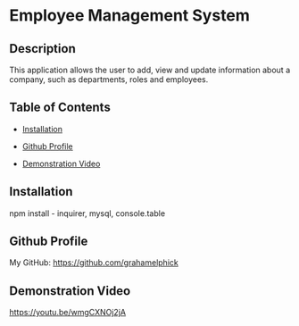 # Employee Management System

## Description
This application allows the user to add, view and update information about a company, such as departments, roles and employees.

## Table of Contents
* [Installation](#installation)

* [Github Profile](#github-profile)

* [Demonstration Video](#demonstation-video)

## Installation
npm install - inquirer, mysql, console.table

## Github Profile
My GitHub: https://github.com/grahamelphick

## Demonstration Video
https://youtu.be/wmgCXNOj2jA